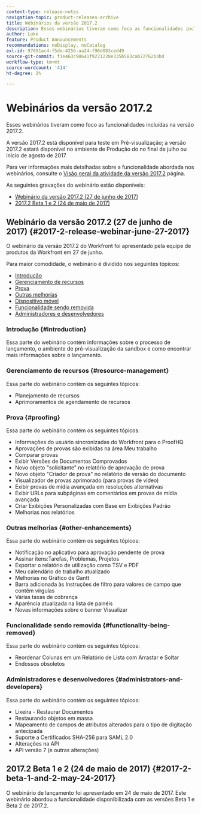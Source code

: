 ```yaml
---
content-type: release-notes
navigation-topic: product-releases-archive
title: Webinários da versão 2017.2
description: Esses webinários tiveram como foco as funcionalidades incluídas na versão 2017.2.
author: Luke
feature: Product Announcements
recommendations: noDisplay, noCatalog
exl-id: 97091ac4-f5de-4256-aa24-f96d083ced49
source-git-commit: f1e463c90641f9221228e335b583cab72762b3bd
workflow-type: tm+mt
source-wordcount: '414'
ht-degree: 2%

---
```


# Webinários da versão 2017.2

Esses webinários tiveram como foco as funcionalidades incluídas na versão 2017.2. 

A versão 2017.2 está disponível para teste em Pré-visualização; a versão 2017.2 estará disponível no ambiente de Produção do no final de julho ou início de agosto de 2017.

Para ver informações mais detalhadas sobre a funcionalidade abordada nos webinários, consulte o [Visão geral da atividade da versão 2017.2](../../../../product-announcements/product-releases/quarterly-release-archive/2017.2-release-activity/2017-2-release-activity-overview.md) página.

As seguintes gravações do webinário estão disponíveis:

* [Webinário da versão 2017.2 (27 de junho de 2017)](#2017-2-release-webinar-june-27-2017)
* [2017.2 Beta 1 e 2 (24 de maio de 2017)](#2017-2-beta-1-and-2-may-24-2017)

## Webinário da versão 2017.2 (27 de junho de 2017) {#2017-2-release-webinar-june-27-2017}

O webinário da versão 2017.2 do Workfront foi apresentado pela equipe de produtos da Workfront em 27 de junho.  

Para maior comodidade, o webinário é dividido nos seguintes tópicos:

* [Introdução](#introduction)
* [Gerenciamento de recursos](#resource-management)
* [Prova](#proofing)
* [Outras melhorias](#other-enhancements)
* [Dispositivo móvel](#mobile)
* [Funcionalidade sendo removida](#functionality-being-removed)
* [Administradores e desenvolvedores](#administrators-and-developers)

### Introdução {#introduction}

Essa parte do webinário contém informações sobre o processo de lançamento, o ambiente de pré-visualização da sandbox e como encontrar mais informações sobre o lançamento.

### Gerenciamento de recursos {#resource-management}

Essa parte do webinário contém os seguintes tópicos:

* Planejamento de recursos
* Aprimoramentos de agendamento de recursos

### Prova {#proofing}

Essa parte do webinário contém os seguintes tópicos:

* Informações do usuário sincronizadas do Workfront para o ProofHQ
* Aprovações de provas são exibidas na área Meu trabalho
* Comparar provas
* Exibir Versões de Documentos Comprovados
* Novo objeto &quot;solicitante&quot; no relatório de aprovação de prova
* Novo objeto &quot;Criador de prova&quot; no relatório de versão do documento
* Visualizador de provas aprimorado (para provas de vídeo)
* Exibir provas de mídia avançada em resoluções alternativas
* Exibir URLs para subpáginas em comentários em provas de mídia avançada
* Criar Exibições Personalizadas com Base em Exibições Padrão
* Melhorias nos relatórios

### Outras melhorias {#other-enhancements}

Essa parte do webinário contém os seguintes tópicos:

* Notificação no aplicativo para aprovação pendente de prova
* Assinar itens:Tarefas, Problemas, Projetos
* Exportar o relatório de utilização como TSV e PDF
* Meu calendário de trabalho atualizado
* Melhorias no Gráfico de Gantt
* Barra adicionada às Instruções de filtro para valores de campo que contêm vírgulas
* Várias taxas de cobrança
* Aparência atualizada na lista de painéis
* Novas informações sobre o banner Visualizar

### Funcionalidade sendo removida {#functionality-being-removed}

Essa parte do webinário contém os seguintes tópicos:

* Reordenar Colunas em um Relatório de Lista com Arrastar e Soltar
* Endossos obsoletos

### Administradores e desenvolvedores {#administrators-and-developers}

Essa parte do webinário contém os seguintes tópicos:

* Lixeira - Restaurar Documentos
* Restaurando objetos em massa
* Mapeamento de campos de atributos alterados para o tipo de digitação antecipada
* Suporte a Certificados SHA-256 para SAML 2.0
* Alterações na API
* API versão 7 (e outras alterações)

## 2017.2 Beta 1 e 2 (24 de maio de 2017) {#2017-2-beta-1-and-2-may-24-2017}

O webinário de lançamento foi apresentado em 24 de maio de 2017. Este webinário abordou a funcionalidade disponibilizada com as versões Beta 1 e Beta 2 de 2017.2.
